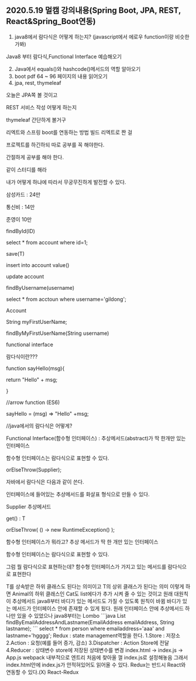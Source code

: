 ## 2020.5.19 멀캠 강의내용(Spring Boot, JPA, REST, React&Spring_Boot연동)

1. java8에서 람다식은 어떻게 하는지?    (javascript에서 에로우 function이랑 비슷한가봐)

Java8 부터 람다식,Functional Interface 예습해오기



2. Java에서 equals()와 hashcode()메서드의 역할 알아오기
3. boot pdf 64 ~ 96 페이지의 내용 읽어오기
4. jpa, rest, thymeleaf





오늘은 JPA쪽 볼 것이고

REST 서비스 작성 어떻게 하는지

thymeleaf 간단하게 볼거구

리엑트와 스프링 boot를 연동하는 방법 빌드 리엑트로 짠 걸



프로젝트를 하긴하되 따로 공부를 꼭 해야한다.

간절하게 공부를 해야 한다.

같이 스터디를 해라



내가 어떻게 하냐에 따라서 무궁무진하게 발전할 수 있다.



삼성카드 : 24만

통신비 : 14만

준영이 10만



findById(ID)

select * from account where id=1;



save(T)

insert into account value()



update account



findByUsername(username)

select * from acctoun where username='gildong';





Account

String myFirstUserName;



findByMyFirstUserName(String username)





functional interface



람다식이란???



function sayHello(msg){

return "Hello" + msg;

}



//arrow function (ES6)

sayHello = (msg) => "Hello" +msg;



//java에서의 람다식은 어떻게?

Functional Interface(함수형 인터페이스) : 추상메서드(abstract)가 딱 한개만 있는 인터페이스

함수형 인터페이스는 람다식으로 표현할 수 있다.



orElseThrow(Supplier);



자바에서 람다식은 다음과 같이 쓴다.

인터페이스에 들어있는 추상메서드를 화살표 형식으로 만들 수 있다.



Supplier 추상메서드

get() : T





orElseThrow( () -> new RuntimeException() );





함수형 인터페이스가 뭐라고? 추상 메서드가 딱 한 개만 있는 인터페이스

함수형 인터페이스는 람다식으로 표현할 수 있다.

그럼 뭘 람다식으로 표현하는데? 함수형 인터페이스가 가지고 있는 메서드를 람다식으로 표현한다



<? extends T> T를 상속받은 하위 클래스도 된다는 의미이고

<? super T> T의 상위 클래스가 된다는 의미



<? extends Animal> 이렇게 하면 Animal의 하위 클래스인 Cat도 list에다가 추가 시켜 줄 수 있는 것이고



원래 대원칙이 추상메서드

java8부터 바디가 있는 메서드도 가질 수 있도록 원칙이 바뀜

바디가 있는 메서드가 인터페이스 안에 존재할 수 있게 됬다.



원래 인터페이스 안에 추상메서드 하나만 있을 수 있었으나 java8부터는 



Lombo



```java
List<Person> findByEmailAddressAndLastname(EmailAddress emailAddress, String lastname);
```

select * from person where emailaddress='aaa' and lastname='hgggg';





Redux : state management역할을 한다.



1.Store : 저장소

2.Action : 요청(예를 들어 증가, 감소)

3.Dispatcher : Action Store에 전달

4.Reducer : 상태변수 store에 저장된 상태변수를 변경



index.html -> index.js -> App.js

webpack 내부적으로 엔트리 처음에 찾아올 껄 index.js로 설정해놓음

그래서 index.html안에 index.js가 안적혀있어도 읽어올 수 있다.



Redux는 반드시 React와 연동할 수 있다.(X)

React-Redux